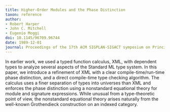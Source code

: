 ```yaml
---
title: Higher-Order Modules and the Phase Distinction
taxon: reference
author:
- Robert Harper
- John C. Mitchell
- Eugenio Moggi
doi: 10.1145/96709.96744
date: 1989-12-01
journal: Proceedings of the 17th ACM SIGPLAN-SIGACT symposium on Principles of programming languages
---
```


In earlier work, we used a typed function calculus, XML, with dependent types to analyze several aspects of the Standard ML type system. In this paper, we introduce a refinement of XML with a clear compile-time/run-time phase distinction, and a direct compile-time type checking algorithm. The calculus uses a finer separation of types into universes than XML and enforces the phase distinction using a nonstandard equational theory for module and signature expressions. While unusual from a type-theoretic point of view, the nonstandard equational theory arises naturally from the well-known Grothendieck construction on an indexed category.
